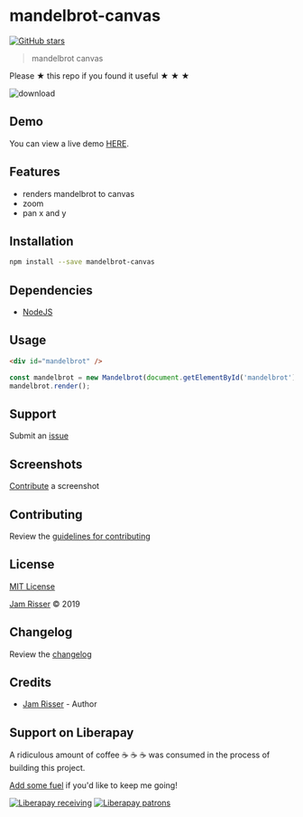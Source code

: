 # mandelbrot-canvas

[![GitHub stars](https://img.shields.io/github/stars/codejamninja/mandelbrot-canvas.svg?style=social&label=Stars)](https://github.com/codejamninja/mandelbrot-canvas)

> mandelbrot canvas

Please ★ this repo if you found it useful ★ ★ ★

![download](https://user-images.githubusercontent.com/6234038/50661215-049e2800-0f68-11e9-982c-a2ab37fea8ac.png)


## Demo

You can view a live demo [HERE](https://codejamninja.github.io/mandelbrot-canvas).


## Features

* renders mandelbrot to canvas
* zoom
* pan x and y


## Installation

```sh
npm install --save mandelbrot-canvas
```


## Dependencies

* [NodeJS](https://nodejs.org)


## Usage

```html
<div id="mandelbrot" />
```

```js
const mandelbrot = new Mandelbrot(document.getElementById('mandelbrot'));
mandelbrot.render();
```


## Support

Submit an [issue](https://github.com/codejamninja/mandelbrot-canvas/issues/new)


## Screenshots

[Contribute](https://github.com/codejamninja/mandelbrot-canvas/blob/master/CONTRIBUTING.md) a screenshot


## Contributing

Review the [guidelines for contributing](https://github.com/codejamninja/mandelbrot-canvas/blob/master/CONTRIBUTING.md)


## License

[MIT License](https://github.com/codejamninja/mandelbrot-canvas/blob/master/LICENSE)

[Jam Risser](https://codejam.ninja) © 2019


## Changelog

Review the [changelog](https://github.com/codejamninja/mandelbrot-canvas/blob/master/CHANGELOG.md)


## Credits

* [Jam Risser](https://codejam.ninja) - Author


## Support on Liberapay

A ridiculous amount of coffee ☕ ☕ ☕ was consumed in the process of building this project.

[Add some fuel](https://liberapay.com/codejamninja/donate) if you'd like to keep me going!

[![Liberapay receiving](https://img.shields.io/liberapay/receives/codejamninja.svg?style=flat-square)](https://liberapay.com/codejamninja/donate)
[![Liberapay patrons](https://img.shields.io/liberapay/patrons/codejamninja.svg?style=flat-square)](https://liberapay.com/codejamninja/donate)
